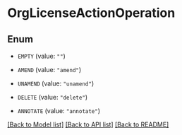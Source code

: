 # OrgLicenseActionOperation

## Enum


* `EMPTY` (value: `""`)

* `AMEND` (value: `"amend"`)

* `UNAMEND` (value: `"unamend"`)

* `DELETE` (value: `"delete"`)

* `ANNOTATE` (value: `"annotate"`)


[[Back to Model list]](../README.md#documentation-for-models) [[Back to API list]](../README.md#documentation-for-api-endpoints) [[Back to README]](../README.md)


